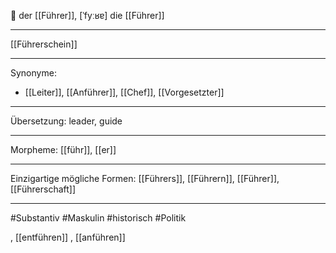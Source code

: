 🔵 der [[Führer]], [ˈfyːʁɐ]
die [[Führer]]

---

[[Führerschein]]

---

Synonyme:

- [[Leiter]], [[Anführer]], [[Chef]], [[Vorgesetzter]]

---

Übersetzung: leader, guide

---

Morpheme:
[[führ]], [[er]]

---

Einzigartige mögliche Formen: [[Führers]], [[Führern]], [[Führer]], [[Führerschaft]]

---

#Substantiv #Maskulin #historisch #Politik

, [[entführen]]
, [[anführen]]